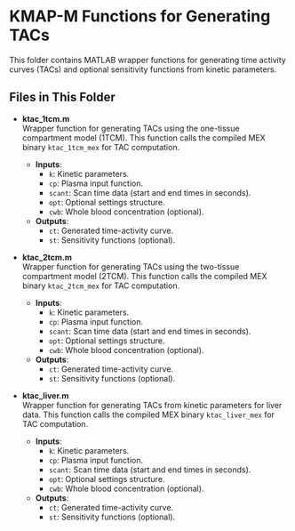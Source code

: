 # KMAP-M Functions for Generating TACs

This folder contains MATLAB wrapper functions for generating time activity curves (TACs) and optional sensitivity functions from kinetic parameters.

## Files in This Folder

- **ktac_1tcm.m**  
   Wrapper function for generating TACs using the one-tissue compartment model (1TCM). This function calls the compiled MEX binary `ktac_1tcm_mex` for TAC computation.  
   - **Inputs**:  
     - `k`: Kinetic parameters.
     - `cp`: Plasma input function.
     - `scant`: Scan time data (start and end times in seconds).
     - `opt`: Optional settings structure.
     - `cwb`: Whole blood concentration (optional).
   - **Outputs**:  
     - `ct`: Generated time-activity curve.
     - `st`: Sensitivity functions (optional).

- **ktac_2tcm.m**  
   Wrapper function for generating TACs using the two-tissue compartment model (2TCM). This function calls the compiled MEX binary `ktac_2tcm_mex` for TAC computation.  
   - **Inputs**:  
     - `k`: Kinetic parameters.
     - `cp`: Plasma input function.
     - `scant`: Scan time data (start and end times in seconds).
     - `opt`: Optional settings structure.
     - `cwb`: Whole blood concentration (optional).
   - **Outputs**:  
     - `ct`: Generated time-activity curve.
     - `st`: Sensitivity functions (optional).

- **ktac_liver.m**  
   Wrapper function for generating TACs from kinetic parameters for liver data. This function calls the compiled MEX binary `ktac_liver_mex` for TAC computation.  
   - **Inputs**:  
     - `k`: Kinetic parameters.
     - `cp`: Plasma input function.
     - `scant`: Scan time data (start and end times in seconds).
     - `opt`: Optional settings structure.
     - `cwb`: Whole blood concentration (optional).
   - **Outputs**:  
     - `ct`: Generated time-activity curve.
     - `st`: Sensitivity functions (optional).
